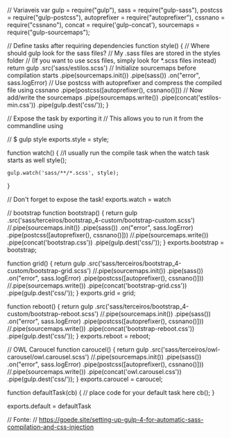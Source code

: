 // Variaveis
var gulp = require("gulp"),
    sass = require("gulp-sass"),
    postcss = require("gulp-postcss"),
    autoprefixer = require("autoprefixer"),
    cssnano = require("cssnano"),
    concat = require('gulp-concat'),
    sourcemaps = require("gulp-sourcemaps");



// Define tasks after requiring dependencies
function style() {
    // Where should gulp look for the sass files?
    // My .sass files are stored in the styles folder
    // (If you want to use scss files, simply look for *.scss files instead)
    return gulp
        .src('sass/estilos.scss')
        // Initialize sourcemaps before compilation starts
        .pipe(sourcemaps.init())
        .pipe(sass())
        .on("error", sass.logError)
        // Use postcss with autoprefixer and compress the compiled file using cssnano
        .pipe(postcss([autoprefixer(), cssnano()]))
        // Now add/write the sourcemaps
        .pipe(sourcemaps.write())
        .pipe(concat('estilos-min.css'))
        .pipe(gulp.dest('css/'));
}

// Expose the task by exporting it
// This allows you to run it from the commandline using

// $ gulp style
exports.style = style;

function watch() {
    //I usually run the compile task when the watch task starts as well
    style();

    gulp.watch('sass/**/*.scss', style);
}

// Don't forget to expose the task!
exports.watch = watch

// bootstrap
function bootstrap() {
    return gulp
        .src('sass/terceiros/bootstrap_4-custom/bootstrap-custom.scss')
        //.pipe(sourcemaps.init())
        .pipe(sass())
        .on("error", sass.logError)
        .pipe(postcss([autoprefixer(), cssnano()]))
        //.pipe(sourcemaps.write())
        .pipe(concat('bootstrap.css'))
        .pipe(gulp.dest('css/'));
}
exports.bootstrap = bootstrap;

function grid() {
    return gulp
        .src('sass/terceiros/bootstrap_4-custom/bootstrap-grid.scss')
        //.pipe(sourcemaps.init())
        .pipe(sass())
        .on("error", sass.logError)
        .pipe(postcss([autoprefixer(), cssnano()]))
        //.pipe(sourcemaps.write())
        .pipe(concat('bootstrap-grid.css'))
        .pipe(gulp.dest('css/'));
}
exports.grid = grid;

function reboot() {
    return gulp
        .src('sass/terceiros/bootstrap_4-custom/bootstrap-reboot.scss')
        //.pipe(sourcemaps.init())
        .pipe(sass())
        .on("error", sass.logError)
        .pipe(postcss([autoprefixer(), cssnano()]))
        //.pipe(sourcemaps.write())
        .pipe(concat('bootstrap-reboot.css'))
        .pipe(gulp.dest('css/'));
}
exports.reboot = reboot;

// OWL Caroucel
function caroucel() {
    return gulp
        .src('sass/terceiros/owl-carousel/owl.carousel.scss')
        //.pipe(sourcemaps.init())
        .pipe(sass())
        .on("error", sass.logError)
        .pipe(postcss([autoprefixer(), cssnano()]))
        //.pipe(sourcemaps.write())
        .pipe(concat('owl.carousel.css'))
        .pipe(gulp.dest('css/'));
}
exports.caroucel = caroucel;

function defaultTask(cb) {
    // place code for your default task here
    cb();
}

exports.default = defaultTask


// Fonte:
// https://goede.site/setting-up-gulp-4-for-automatic-sass-compilation-and-css-injection